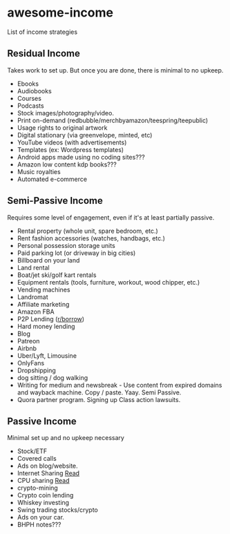 # awesome-income

List of income strategies


## Residual Income

Takes work to set up. But once you are done, there is minimal to no upkeep.

- Ebooks
- Audiobooks
- Courses
- Podcasts
- Stock images/photography/video.
- Print on-demand (redbubble/merchbyamazon/teespring/teepublic)
- Usage rights to original artwork
- Digital stationary (via greenvelope, minted, etc)
- YouTube videos (with advertisements)
- Templates (ex: Wordpress templates)
- Android apps made using no coding sites???
- Amazon low content kdp books???
- Music royalties
- Automated e-commerce

## Semi-Passive Income

Requires some level of engagement, even if it's at least partially passive.

- Rental property (whole unit, spare bedroom, etc.)
- Rent fashion accessories (watches, handbags, etc.)
- Personal possession storage units
- Paid parking lot (or driveway in big cities)
- Billboard on your land
- Land rental
- Boat/jet ski/golf kart rentals
- Equipment rentals (tools, furniture, workout, wood chipper, etc.)
- Vending machines
- Landromat
- Affiliate marketing
- Amazon FBA
- P2P Lending ([r/borrow](https://www.reddit.com/r/borrow/new/))
- Hard money lending
- Blog
- Patreon
- Airbnb
- Uber/Lyft, Limousine
- OnlyFans
- Dropshipping
- dog sitting / dog walking
- Writing for medium and newsbreak - Use content from expired domains and wayback machine. Copy / paste. Yaay. Semi Passive.
- Quora partner program. Signing up Class action lawsuits.

## Passive Income

Minimal set up and no upkeep necessary

- Stock/ETF
- Covered calls
- Ads on blog/website.
- Internet Sharing [Read](https://vocal.media/lifehack/how-to-turn-your-computer-into-a-passive-income-machine)
- CPU sharing [Read](https://vocal.media/lifehack/how-to-turn-your-computer-into-a-passive-income-machine)
- crypto-mining
- Crypto coin lending
- Whiskey investing
- Swing trading stocks/crypto
- Ads on your car.
- BHPH notes???

